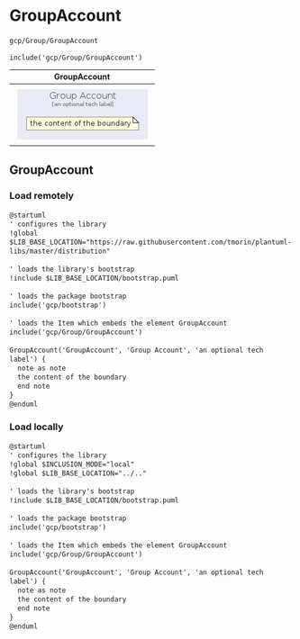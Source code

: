 # GroupAccount


```text
gcp/Group/GroupAccount
```

```text
include('gcp/Group/GroupAccount')
```



| GroupAccount |
| :---: |
| ![illustration for GroupAccount](../../gcp/Group/GroupAccount.Local.png) |







## GroupAccount

### Load remotely
```plantuml
@startuml
' configures the library
!global $LIB_BASE_LOCATION="https://raw.githubusercontent.com/tmorin/plantuml-libs/master/distribution"

' loads the library's bootstrap
!include $LIB_BASE_LOCATION/bootstrap.puml

' loads the package bootstrap
include('gcp/bootstrap')

' loads the Item which embeds the element GroupAccount
include('gcp/Group/GroupAccount')

GroupAccount('GroupAccount', 'Group Account', 'an optional tech label') {
  note as note
  the content of the boundary
  end note
}
@enduml
```

### Load locally
```plantuml
@startuml
' configures the library
!global $INCLUSION_MODE="local"
!global $LIB_BASE_LOCATION="../.."

' loads the library's bootstrap
!include $LIB_BASE_LOCATION/bootstrap.puml

' loads the package bootstrap
include('gcp/bootstrap')

' loads the Item which embeds the element GroupAccount
include('gcp/Group/GroupAccount')

GroupAccount('GroupAccount', 'Group Account', 'an optional tech label') {
  note as note
  the content of the boundary
  end note
}
@enduml
```

